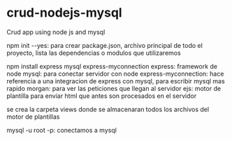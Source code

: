 # crud-nodejs-mysql
Crud app using node js and mysql

npm init --yes: para crear package.json, archivo principal de todo el proyecto, lista las dependencias o modulos que utilizaremos

npm install express mysql express-myconnection
        express: framework de node
        mysql: para conectar servidor con node
        express-myconnection: hace referencia a una integracion de express con mysql, para escribir mysql mas rapido
        morgan: para ver las peticiones que llegan al servidor
        ejs: motor de plantilla para enviar html que antes son procesados en el servidor    
        
se crea la carpeta views donde se almacenaran todos los archivos del motor de plantillas

mysql -u root -p: conectamos a mysql